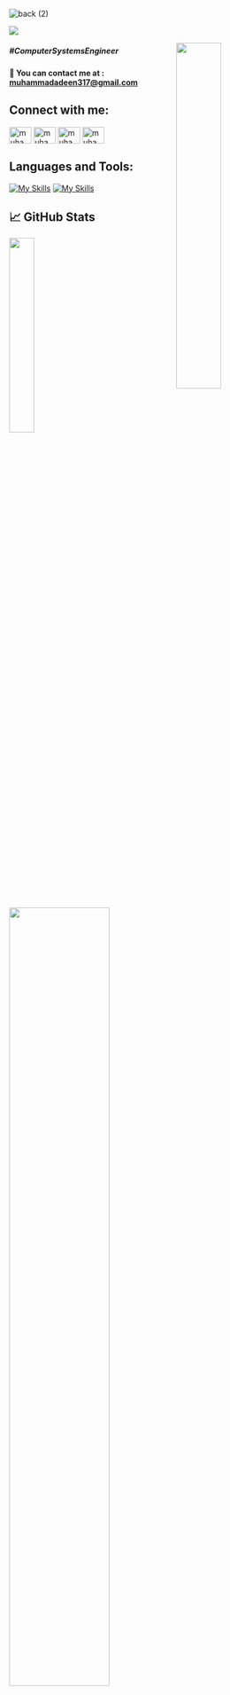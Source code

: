
![back (2)](https://github.com/Adeen317/Adeen317/assets/112985225/3c1954b6-0889-47ee-ae5f-2773d957dd7d)

![](https://komarev.com/ghpvc/?username=Adeen317&color=blueviolet&style=for-the-badge)

<img width="40%" src="https://ruya.studio/assets/images/dev.webp" align="right" />

##### #ComputerSystemsEngineer

#### 📧 You can contact me at : muhammadadeen317@gmail.com
<h2 align="left">Connect with me:</h2>
<p align="left">
<a href="https://linkedin.com/in/muhammad-adeen-661932184" target="blank"><img align="center" src="https://raw.githubusercontent.com/rahuldkjain/github-profile-readme-generator/master/src/images/icons/Social/linked-in-alt.svg" alt="muhammad adeen" height="30" width="40" /></a>
<a href="https://fb.com/adeen.ishaq" target="blank"><img align="center" src="https://raw.githubusercontent.com/rahuldkjain/github-profile-readme-generator/master/src/images/icons/Social/facebook.svg" alt="muhammad adeen" height="30" width="40" /></a>
<a href="https://www.hackerrank.com/profile/adeenishaq234" target="blank"><img align="center" src="https://raw.githubusercontent.com/rahuldkjain/github-profile-readme-generator/master/src/images/icons/Social/hackerrank.svg" alt="muhammad adeen" height="30" width="40" /></a>
<a href="https://discord.com/channels/@me" target="blank"><img align="center" src="https://raw.githubusercontent.com/rahuldkjain/github-profile-readme-generator/master/src/images/icons/Social/discord.svg" alt="muhammad adeen" height="30" width="40" /></a>




<!--<h3 align="left">Languages and Tools:</h3>-->
## Languages and Tools:
[![My Skills](https://skillicons.dev/icons?i=py,matlab,mysql,html,css,opencv,django,flask,bootstrap)](https://skillicons.dev)
[![My Skills](https://skillicons.dev/icons?i=tensorflow,cpp,git,github,pycharm,vscode,arduino,raspberrypi,autocad,discord,sklearn,tailwind,aws,docker)](https://skillicons.dev)

<!--<p align="left"> <a href="https://www.python.org" target="_blank" rel="noreferrer"> <img src="https://raw.githubusercontent.com/devicons/devicon/master/icons/python/python-original.svg" alt="python" width="40" height="40"/> </a> <a href="https://www.mathworks.com/" target="_blank" rel="noreferrer"> <img src="https://upload.wikimedia.org/wikipedia/commons/2/21/Matlab_Logo.png" alt="matlab" width="40" height="40"/> </a> <a href="https://www.arduino.cc/" target="_blank" rel="noreferrer"> <img src="https://cdn.worldvectorlogo.com/logos/arduino-1.svg" alt="arduino" width="40" height="40"/> </a>  <a href="https://www.w3schools.com/cpp/" target="_blank" rel="noreferrer"> <img src="https://raw.githubusercontent.com/devicons/devicon/master/icons/cplusplus/cplusplus-original.svg" alt="cplusplus" width="40" height="40"/> </a><a href="https://www.w3.org/html/" target="_blank" rel="noreferrer"> <img src="https://raw.githubusercontent.com/devicons/devicon/master/icons/html5/html5-original-wordmark.svg" alt="html5" width="40" height="40"/> </a> <a href="https://tailwindcss.com/" target="_blank" rel="noreferrer"> <img src="https://www.vectorlogo.zone/logos/tailwindcss/tailwindcss-icon.svg" alt="tailwind" width="40" height="40"/> </a> <a href="https://www.mysql.com/" target="_blank" rel="noreferrer"> <img src="https://raw.githubusercontent.com/devicons/devicon/master/icons/mysql/mysql-original-wordmark.svg" alt="mysql" width="40" height="40"/> </a> <a href="https://www.oracle.com/" target="_blank" rel="noreferrer"> <img src="https://raw.githubusercontent.com/devicons/devicon/master/icons/oracle/oracle-original.svg" alt="oracle" width="40" height="40"/> </a> <a href="https://www.autodesk.com/" target="_blank" rel="noreferrer"> <img src="https://5.imimg.com/data5/CJ/JY/RR/SELLER-43556904/item-2356550-943.png" alt="oracle" width="40" height="40"/> </a> <a href="https://sourceforge.net/projects/circuit/" target="_blank" rel="noreferrer"> <img src="https://upload.wikimedia.org/wikipedia/commons/thumb/b/ba/Logisim-icon.svg/2048px-Logisim-icon.svg.png" alt="oracle" width="40" height="40"/> </a></p>-->


## &#x1f4c8; GitHub Stats

<img align="left" src="https://github-readme-streak-stats.herokuapp.com/?user=Adeen317&theme=apprentice"  width=60% /><img align="center" src="https://github-readme-stats.vercel.app/api/top-langs/?username=Adeen317&count_private=true&theme=apprentice" width="30%"><img align="center" src="https://github-readme-stats.vercel.app/api?username=Adeen317&count_public=true&&count_private=true&show_icons=true&theme=apprentice&&include_all_commits=true" width=60% >


<!--
<p align="center">Visitor count<br>
  <img src="https://profile-counter.glitch.me/Adeen317/count.svg" />
</p>
**Adeen317/Adeen317** is a ✨ _special_ ✨ repository because its `README.md` (this file) appears on your GitHub profile.

Here are some ideas to get you started:

- 🔭 I’m currently working on ...
- 🌱 I’m currently learning ...
- 👯 I’m looking to collaborate on ...
- 🤔 I’m looking for help with ...
- 💬 Ask me about ...
- 📫 How to reach me: ...
- 😄 Pronouns: ...
- ⚡ Fun fact: ...
-->

